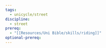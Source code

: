 ```yaml
---
tags:
  - unicycle/street
discipline:
  - street
prereq:
  - "[[Resources/Uni Bible/skills/riding]]"
optional-prereq: 
---
```

